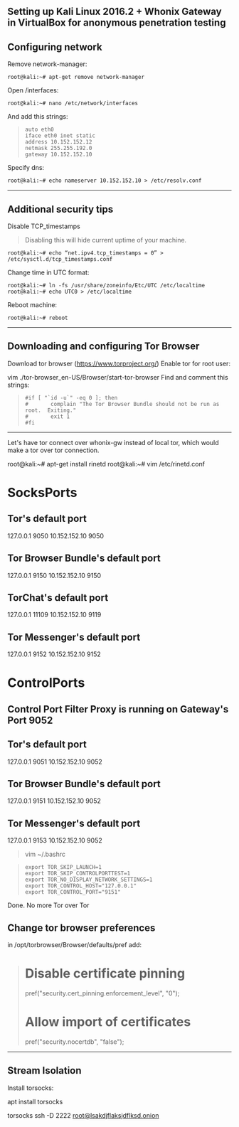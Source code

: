 Setting up Kali Linux 2016.2 + Whonix Gateway in VirtualBox for anonymous penetration testing
------------------------------------------------------------------------

## Configuring network ##
Remove network-manager:

    root@kali:~# apt-get remove network-manager
Open /interfaces:

    root@kali:~# nano /etc/network/interfaces
And add this strings:

>     auto eth0
>     iface eth0 inet static
>     address 10.152.152.12
>     netmask 255.255.192.0
>     gateway 10.152.152.10

Specify dns:

    root@kali:~# echo nameserver 10.152.152.10 > /etc/resolv.conf

----------
## Additional security tips ##
Disable TCP_timestamps

> Disabling this will hide current uptime of your machine.

    root@kali:~# echo “net.ipv4.tcp_timestamps = 0” > /etc/sysctl.d/tcp_timestamps.conf
Change time in UTC format:

    root@kali:~# ln -fs /usr/share/zoneinfo/Etc/UTC /etc/localtime
    root@kali:~# echo UTC0 > /etc/localtime
Reboot machine:

    root@kali:~# reboot

----------
## Downloading and configuring Tor Browser ##
Download tor browser (https://www.torproject.org/)
Enable tor for root user:

vim ./tor-browser_en-US/Browser/start-tor-browser
Find and comment this strings:
>     #if [ "`id -u`" -eq 0 ]; then
>     #       complain "The Tor Browser Bundle should not be run as root.  Exiting."
>     #       exit 1
>     #fi

----------
Let's have tor connect over whonix-gw instead of local tor, which would make a tor over tor connection. 

root@kali:~# apt-get install rinetd
root@kali:~# vim /etc/rinetd.conf

# SocksPorts
## Tor's default port
127.0.0.1        9050      10.152.152.10    9050
## Tor Browser Bundle's default port
127.0.0.1        9150      10.152.152.10    9150
## TorChat's default port
127.0.0.1        11109     10.152.152.10    9119
## Tor Messenger's default port
127.0.0.1        9152      10.152.152.10    9152
    
# ControlPorts
## Control Port Filter Proxy is running on Gateway's Port 9052
## Tor's default port
127.0.0.1        9051      10.152.152.10    9052
## Tor Browser Bundle's default port
127.0.0.1        9151      10.152.152.10    9052
## Tor Messenger's default port
127.0.0.1        9153      10.152.152.10    9052

> vim ~/.bashrc

>     export TOR_SKIP_LAUNCH=1
>     export TOR_SKIP_CONTROLPORTTEST=1
>     export TOR_NO_DISPLAY_NETWORK_SETTINGS=1
>     export TOR_CONTROL_HOST="127.0.0.1"
>     export TOR_CONTROL_PORT="9151"

Done. No more Tor over Tor

## Change tor browser preferences

in /opt/torbrowser/Browser/defaults/pref add:

> # Disable certificate pinning
> pref("security.cert_pinning.enforcement_level", "0");
> # Allow import of certificates
> pref("security.nocertdb", "false");

----------
## Stream Isolation ##
Install torsocks:

apt install torsocks

torsocks ssh -D 2222 root@lsakdjflaksjdflksd.onion
